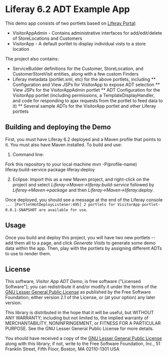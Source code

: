 # Liferay 6.2 ADT Example App

This demo app consists of two portlets based on [Liferay
Portal](http://www.liferay.com/community/liferay-projects/liferay-portal):
* VisitorAppAdmin - Contains administrative interfaces for add/edit/delete of StoreLocations and Customers
* VisitorApp - A default portlet to display individual vists to a store location

The project also contains:
* ServiceBuilder definitions for the Customer, StoreLocation, and CustomerStoreVisit entities, along with a few custom Finders
* Liferay metadata (portlet.xml, etc) for the above portlets, including
** Configuration and View JSPs for VisitorApp to expose ADT selection
** View JSPs for the VisitorAppAdmin portlet
** ADT Configuration for the VisitorApp portlet (including permissions, a TemplateDisplayHandler, and code for responding to ajax requests from the portlet to feed data to it)
** Several sample ADTs for the VisitorApp portlet and other Liferay portlets

## Building and deploying the Demo

First, you must have Liferay 6.2 deployed and a Maven profile that points to it.
You must also have Maven installed. To build and use:

1. Command line:

Fork this repository to your local machine
mvn -P(profile-name) liferay:build-service package liferay:deploy

2. Eclipse:
Import this as a new Maven project, and right-click on the project and select *Liferay->Maven->liferay:build-service* followed by *Liferay->Maven->package* and then *Liferay->Maven->liferay:deploy*.

Once deployed, you should see
a message at the end of the Liferay console `... [PortletHotDeployListener:495] 2 portlets for VisitorApp-portlet-0.0.1-SNAPSHOT are available for use`. 


## Usage

Once you build and deploy this project, you will have two new portlets -- add them all to a page, and click *Generate Visits* to generate some demo data within the app. Then, play with the portlets by assigning different ADTs to use to render them.


## License

This software, *Visitor App ADT Demo*, is free software ("Licensed
Software"); you can redistribute it and/or modify it under the terms of the [GNU
Lesser General Public License](http://www.gnu.org/licenses/lgpl-2.1.html) as
published by the Free Software Foundation; either version 2.1 of the License, or
(at your option) any later version.

This library is distributed in the hope that it will be useful, but WITHOUT ANY
WARRANTY; including but not limited to, the implied warranty of MERCHANTABILITY,
NONINFRINGEMENT, or FITNESS FOR A PARTICULAR PURPOSE. See the GNU Lesser General
Public License for more details.

You should have received a copy of the [GNU Lesser General Public
License](http://www.gnu.org/licenses/lgpl-2.1.html) along with this library; if
not, write to the Free Software Foundation, Inc., 51 Franklin Street, Fifth
Floor, Boston, MA 02110-1301 USA

